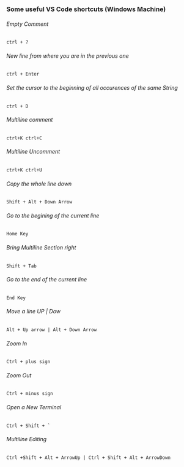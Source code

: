 ### Some useful VS Code shortcuts (Windows Machine)

###### Empty Comment

```
ctrl + ?
```

###### New line from where you are in the previous one

```
ctrl + Enter
```

###### Set the cursor to the beginning of all occurences of the same String

```
ctrl + D
```

###### Multiline comment

```
ctrl+K ctrl+C
```

###### Multiline Uncomment

```
ctrl+K ctrl+U
```

###### Copy the whole line down

```
Shift + Alt + Down Arrow
```

###### Go to the begining of the current line

```
Home Key
```

###### Bring Multiline Section right

```
Shift + Tab
```

###### Go to the end of the current line

```
End Key
```

###### Move a line UP | Dow

```
Alt + Up arrow | Alt + Down Arrow
```

###### Zoom In

```
Ctrl + plus sign
```

###### Zoom Out

```
Ctrl + minus sign
```

###### Open a New Terminal

```
Ctrl + Shift + `
```

###### Multiline Editing

```
Ctrl +Shift + Alt + ArrowUp | Ctrl + Shift + Alt + ArrowDown
```
